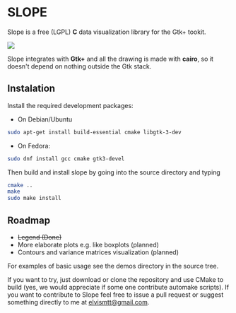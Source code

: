# SLOPE

Slope is a free (LGPL) **C** data visualization library for the Gtk+ tookit.

![](https://github.com/elvismt/slope/blob/devel/demos/screenshot.png)

Slope integrates with **Gtk+** and all the drawing is made with **cairo**, so it doesn't
depend on nothing outside the Gtk stack.

## Instalation

Install the required development packages:

- On Debian/Ubuntu
```bash
sudo apt-get install build-essential cmake libgtk-3-dev
```

- On Fedora:
```bash
sudo dnf install gcc cmake gtk3-devel
```

Then build and install slope by going into the source directory and typing
```bash
cmake ..
make
sudo make install
```

## Roadmap

 - ~~Legend (Done)~~
 - More elaborate plots e.g. like boxplots (planned)
 - Contours and variance matrices visualization (planned)

For examples of basic usage see the demos directory in the source tree.

If you want to try, just download or clone the repository and use CMake to build (yes, we
would appreciate if some one contribute automake scripts). If you want to contribute to Slope
feel free to issue a pull request or suggest something directly to me at elvismtt@gmail.com.
